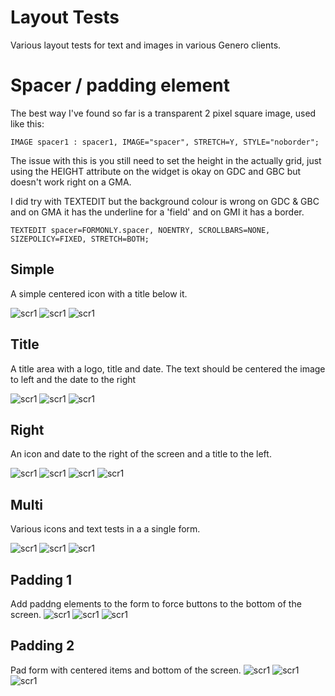 # Layout Tests
Various layout tests for text and images in various Genero clients.


# Spacer / padding element
The best way I've found so far is a transparent 2 pixel square image, used like this:
```
IMAGE spacer1 : spacer1, IMAGE="spacer", STRETCH=Y, STYLE="noborder";
```
The issue with this is you still need to set the height in the actually grid, just using the HEIGHT attribute on the widget is okay on GDC and GBC but doesn't work right on a GMA.

I did try with TEXTEDIT but the background colour is wrong on GDC & GBC and on GMA it has the underline for a 'field' and on GMI it has a border.
```
TEXTEDIT spacer=FORMONLY.spacer, NOENTRY, SCROLLBARS=NONE, SIZEPOLICY=FIXED, STRETCH=BOTH;
```


## Simple
A simple centered icon with a title below it.

![scr1](https://github.com/neilm-fourjs/layout_tests/raw/master/screenshots/layouts_1_simple_gbc.png "Simple GBC")
![scr1](https://github.com/neilm-fourjs/layout_tests/raw/master/screenshots/layouts_1_simple_gdc.png "Simple GDC")
![scr1](https://github.com/neilm-fourjs/layout_tests/raw/master/screenshots/layouts_1_simple_gma.png "Simple GMA")

## Title
A title area with a logo, title and date. The text should be centered the image to left and the date to the right

![scr1](https://github.com/neilm-fourjs/layout_tests/raw/master/screenshots/layouts_2_title_gbc.png "Title GBC")
![scr1](https://github.com/neilm-fourjs/layout_tests/raw/master/screenshots/layouts_2_title_gdc.png "Title GDC")
![scr1](https://github.com/neilm-fourjs/layout_tests/raw/master/screenshots/layouts_2_title_gma.png "Title GMA")

## Right
An icon and date to the right of the screen and a title to the left.

![scr1](https://github.com/neilm-fourjs/layout_tests/raw/master/screenshots/layouts_3_right_gbc.png "Right GBC")
![scr1](https://github.com/neilm-fourjs/layout_tests/raw/master/screenshots/layouts_3_right_gdc.png "Right GDC")
![scr1](https://github.com/neilm-fourjs/layout_tests/raw/master/screenshots/layouts_3_right_gma2.png "Right GMA")
![scr1](https://github.com/neilm-fourjs/layout_tests/raw/master/screenshots/layouts_3_right_gma.png "Right GMA")

## Multi
Various icons and text tests in a a single form. 

![scr1](https://github.com/neilm-fourjs/layout_tests/raw/master/screenshots/layouts_4_multi_gbc.png "Mutli GBC")
![scr1](https://github.com/neilm-fourjs/layout_tests/raw/master/screenshots/layouts_4_multi_gdc.png "Mutli GDC")
![scr1](https://github.com/neilm-fourjs/layout_tests/raw/master/screenshots/layouts_4_multi_gma.png "Mutli GMA")

## Padding 1
Add paddng elements to the form to force buttons to the bottom of the screen.
![scr1](https://github.com/neilm-fourjs/layout_tests/raw/master/screenshots/layouts_5_padding_gbc.png "Padding GBC")
![scr1](https://github.com/neilm-fourjs/layout_tests/raw/master/screenshots/layouts_5_padding_gdc.png "Padding GDC")
![scr1](https://github.com/neilm-fourjs/layout_tests/raw/master/screenshots/layouts_5_padding_gma.png "Padding GMA")

## Padding 2
Pad form with centered items and bottom of the screen.
![scr1](https://github.com/neilm-fourjs/layout_tests/raw/master/screenshots/layouts_6_padding_gbc.png "Padding GBC")
![scr1](https://github.com/neilm-fourjs/layout_tests/raw/master/screenshots/layouts_6_padding_gdc.png "Padding GDC")
![scr1](https://github.com/neilm-fourjs/layout_tests/raw/master/screenshots/layouts_6_padding_gma.png "Padding GMA")
